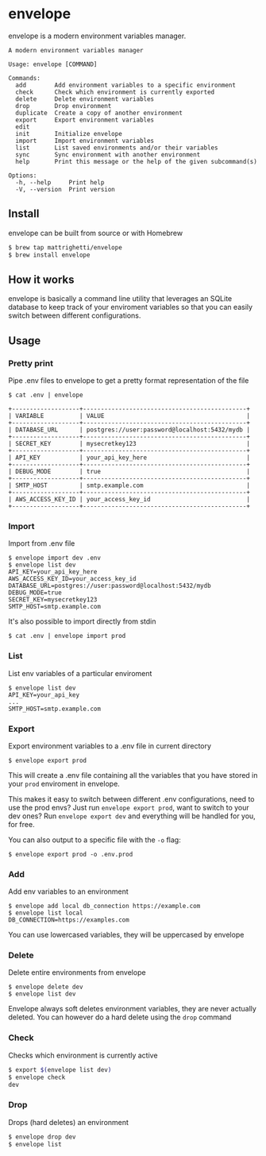 # envelope
envelope is a modern environment variables manager.

```
A modern environment variables manager

Usage: envelope [COMMAND]

Commands:
  add        Add environment variables to a specific environment
  check      Check which environment is currently exported
  delete     Delete environment variables
  drop       Drop environment
  duplicate  Create a copy of another environment
  export     Export environment variables
  edit
  init       Initialize envelope
  import     Import environment variables
  list       List saved environments and/or their variables
  sync       Sync environment with another environment
  help       Print this message or the help of the given subcommand(s)

Options:
  -h, --help     Print help
  -V, --version  Print version
```

## Install
envelope can be built from source or with Homebrew
```sh
$ brew tap mattrighetti/envelope
$ brew install envelope
```

## How it works
envelope is basically a command line utility that leverages an SQLite database
to keep track of your enviroment variables so that you can easily switch between
different configurations.

## Usage

### Pretty print
Pipe .env files to envelope to get a pretty format representation of the file
```
$ cat .env | envelope

+-------------------+----------------------------------------------+
| VARIABLE          | VALUE                                        |
+-------------------+----------------------------------------------+
| DATABASE_URL      | postgres://user:password@localhost:5432/mydb |
+-------------------+----------------------------------------------+
| SECRET_KEY        | mysecretkey123                               |
+-------------------+----------------------------------------------+
| API_KEY           | your_api_key_here                            |
+-------------------+----------------------------------------------+
| DEBUG_MODE        | true                                         |
+-------------------+----------------------------------------------+
| SMTP_HOST         | smtp.example.com                             |
+-------------------+----------------------------------------------+
| AWS_ACCESS_KEY_ID | your_access_key_id                           |
+-------------------+----------------------------------------------+
```

### Import
Import from .env file


```
$ envelope import dev .env
$ envelope list dev
API_KEY=your_api_key_here
AWS_ACCESS_KEY_ID=your_access_key_id
DATABASE_URL=postgres://user:password@localhost:5432/mydb
DEBUG_MODE=true
SECRET_KEY=mysecretkey123
SMTP_HOST=smtp.example.com
```

It's also possible to import directly from stdin
```
$ cat .env | envelope import prod
```

### List
List env variables of a particular enviroment
```
$ envelope list dev
API_KEY=your_api_key
...
SMTP_HOST=smtp.example.com
```

### Export
Export environment variables to a .env file in current directory
```
$ envelope export prod
```
This will create a .env file containing all the variables that you have stored
in your `prod` enviroment in envelope.

This makes it easy to switch between different .env configurations, need to use the
prod envs? Just run `envelope export prod`, want to switch to your dev ones? Run
`envelope export dev` and everything will be handled for you, for free.

You can also output to a specific file with the `-o` flag:
```
$ envelope export prod -o .env.prod
```

### Add
Add env variables to an environment
```
$ envelope add local db_connection https://example.com
$ envelope list local
DB_CONNECTION=https://examples.com
```
You can use lowercased variables, they will be uppercased by envelope

### Delete
Delete entire environments from envelope
```
$ envelope delete dev
$ envelope list dev
```
Envelope always soft deletes environment variables, they are never actually
deleted. You can however do a hard delete using the `drop` command

### Check
Checks which environment is currently active
```sh
$ export $(envelope list dev)
$ envelope check
dev
```

### Drop
Drops (hard deletes) an environment
```sh
$ envelope drop dev
$ envelope list
```
